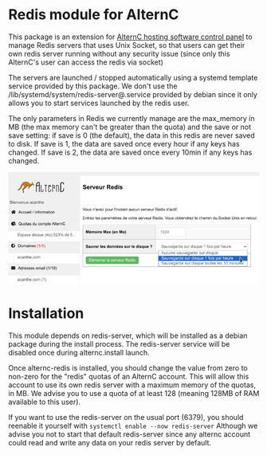 
Redis module for AlternC
========================

This package is an extension for [AlternC hosting software control panel](https://alternc.com) to manage Redis servers that uses Unix Socket, so that users can get their own redis server running without any security issue (since only this AlternC's user can access the redis via socket)

The servers are launched / stopped automatically using a systemd template service provided by this package.
We don't use the /lib/systemd/system/redis-server@.service provided by debian since it only allows you to start services launched by the redis user. 

The only parameters in Redis we currently manage are the max_memory in MB (the max memory can't be greater than the quota) and the save or not save setting: if save is 0 (the default), the data in this redis are never saved to disk. If save is 1, the data are saved once every hour if any keys has changed. If save is 2, the data are saved once every 10min if any keys has changed. 

![Screenshot of an example of alternc-redis](/screenshot.png)

Installation
============

This module depends on redis-server, which will be installed as a debian package during the install process. The redis-server service will be disabled once during alternc.install launch.

Once alternc-redis is installed, you should change the value from zero to non-zero for the "redis" quotas of an AlternC account. This will allow this account to use its own redis server with a maximum memory of the quotas, in MB. We advise you to use a quota of at least 128 (meaning 128MB of RAM available to this user).


If you want to use the redis-server on the usual port (6379), you should reenable it yourself with `systemctl enable --now redis-server` Although we advise you not to start that default redis-server since any alternc account could read and write any data on your redis server by default. 

